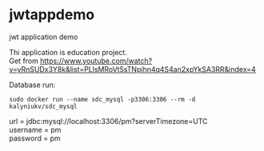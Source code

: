 # jwtappdemo
jwt application demo

Thi application is education project.   
Get from https://www.youtube.com/watch?v=yRnSUDx3Y8k&list=PLlsMRoVt5sTNpihn4q4S4an2xpYkSA3RR&index=4

Database run:

```sudo docker run --name sdc_mysql -p3306:3306 --rm -d kalyniukv/sdc_mysql```

url = jdbc:mysql://localhost:3306/pm?serverTimezone=UTC   
username = pm   
password = pm  